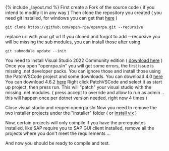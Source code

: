 {% include _layout.md %}
First create a Fork of the source code ( if you intend to modify it in any way )
Then clone the repository you created ( you need git installed, for windows you can get that [here](https://git-scm.com/download/win) )
```
git clone https://github.com/open-rpa/openrpa.git --recursive
```
replace url with your git url
If you cloned and forgot to add --recursive you will be missing the sub modules, you can install those after using

```
git submodule update --init
```
You need to install Visual Studio 2022 Community edition ( [download here](https://visualstudio.microsoft.com/downloads/) ) 
Once you open "openrpa.sln" you will get some errors, the first issue is missing .net developer packs.
You can ignore those and install those using the PatchVSCode project and some downloads.
You can download 4.0 [here](https://www.microsoft.com/en-us/download/details.aspx?id=28180) 
You can download 4.6.2 [here](https://dotnet.microsoft.com/en-us/download/dotnet-framework/thank-you/net462-developer-pack-offline-installer) 
Right click PatchVSCode and select it as start up project, then press run. This will "patch" your visual studio with the missing .net modules.
( press accept to override and allow to run as admin .. this will happen once per dotnet version needed, right now 4 times )

Close visual studio and reopen openrpa.sln 
Now you need to remove the two installer projects under the "installer" folder ( or [install vix](https://wixtoolset.org/docs/wix3/) )

Now, certain projects will only compile if you have the prerequisites installed, like SAP require you to SAP GUI client installed, remove all the projects where you don't meet the requirements ...

And now you should be ready to compile and test.